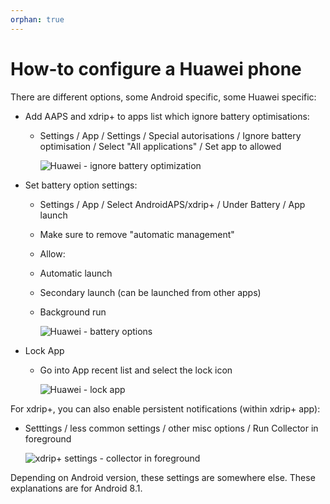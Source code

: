 ```yaml
---
orphan: true
---
```


# How-to configure a Huawei phone

There are different options, some Android specific, some Huawei specific:

* Add AAPS and xdrip+ to apps list which ignore battery optimisations:
  * Settings / App / Settings / Special autorisations / Ignore battery optimisation / Select "All applications" / Set app to allowed
  
    ![Huawei - ignore battery optimization](../images/Huawei_BatteryOptimization.png)


* Set battery option settings:
  * Settings / App / Select AndroidAPS/xdrip+ / Under Battery / App launch
   * Make sure to remove "automatic management"
    * Allow:
     * Automatic launch
     * Secondary launch (can be launched from other apps)
     * Background run
      
       ![Huawei - battery options](../images/Huawei_BatteryOptions.png)
   
   
* Lock App
  * Go into App recent list and select the lock icon
  
    ![Huawei - lock app](../images/Huawei_LockApp.png)
  
  
For xdrip+, you can also enable persistent notifications (within xdrip+ app):
* Setttings / less common settings / other misc options / Run Collector in foreground

   ![xdrip+ settings - collector in foreground](../images/xdrip_collector_foreground.png)


Depending on Android version, these settings are somewhere else. These explanations are for Android 8.1.
